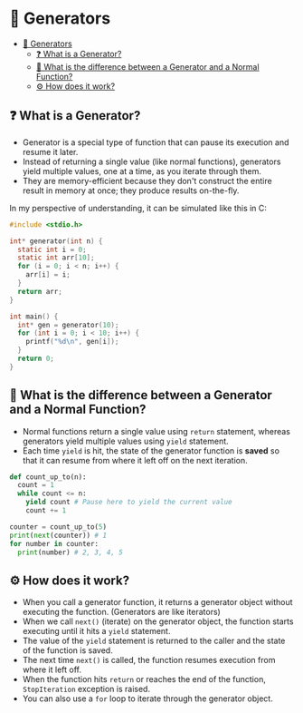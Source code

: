 # 🔄 Generators

- [🔄 Generators](#-generators)
  - [❓ What is a Generator?](#-what-is-a-generator)
  - [🔄 What is the difference between a Generator and a Normal Function?](#-what-is-the-difference-between-a-generator-and-a-normal-function)
  - [⚙️ How does it work?](#️-how-does-it-work)

## ❓ What is a Generator?

- Generator is a special type of function that can pause its execution and resume it later.
- Instead of returning a single value (like normal functions), generators yield multiple values, one at a time, as you iterate through them.
- They are memory-efficient because they don't construct the entire result in memory at once; they produce results on-the-fly.

In my perspective of understanding, it can be simulated like this in C:

```c
#include <stdio.h>

int* generator(int n) {
  static int i = 0;
  static int arr[10];
  for (i = 0; i < n; i++) {
    arr[i] = i;
  }
  return arr; 
}

int main() {
  int* gen = generator(10);
  for (int i = 0; i < 10; i++) {
    printf("%d\n", gen[i]);
  }
  return 0;
}
```

## 🔄 What is the difference between a Generator and a Normal Function?

- Normal functions return a single value using `return` statement, whereas generators yield multiple values using `yield` statement.
- Each time `yield` is hit, the state of the generator function is **saved** so that it can resume from where it left off on the next iteration.

```python
def count_up_to(n):
  count = 1
  while count <= n:
    yield count # Pause here to yield the current value
    count += 1

counter = count_up_to(5)
print(next(counter)) # 1
for number in counter:
  print(number) # 2, 3, 4, 5
```

## ⚙️ How does it work?

- When you call a generator function, it returns a generator object without executing the function. (Generators are like iterators)
- When we call `next()` (iterate) on the generator object, the function starts executing until it hits a `yield` statement.
- The value of the `yield` statement is returned to the caller and the state of the function is saved.
- The next time `next()` is called, the function resumes execution from where it left off.
- When the function hits `return` or reaches the end of the function, `StopIteration` exception is raised.
- You can also use a `for` loop to iterate through the generator object.
